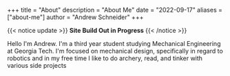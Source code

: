+++
title = "About"
description = "About Me"
date = "2022-09-17"
aliases = ["about-me"]
author = "Andrew Schneider"
+++

{{< notice update >}}
**Site Build Out in Progress**
{{< /notice >}}


Hello
I'm Andrew. I'm a third year student studying Mechanical Engineering at Georgia Tech. I'm focused on mechanical design, specifically in regard to robotics and in my free time I like to do archery, read, and tinker with various side projects